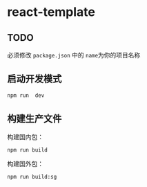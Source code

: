 # react-template

## TODO
必须修改 `package.json` 中的 `name`为你的项目名称

## 启动开发模式

```sh
npm run  dev
```

## 构建生产文件

构建国内包：

```sh
npm run build
```

构建国外包：

```sh
npm run build:sg
```
